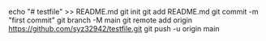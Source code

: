 echo "# testfile" >> README.md
git init
git add README.md
git commit -m "first commit"
git branch -M main
git remote add origin https://github.com/syz32942/testfile.git
git push -u origin main
